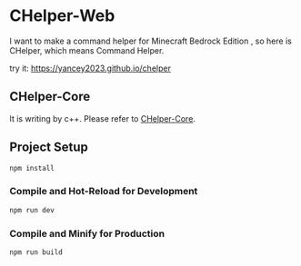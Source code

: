# CHelper-Web

I want to make a command helper for Minecraft Bedrock Edition , so here is CHelper, which means Command Helper.

try it: <https://yancey2023.github.io/chelper>

## CHelper-Core

It is writing by c++. Please refer to [CHelper-Core](https://github.com/Yancey2023/CHelper-Core).

## Project Setup

```sh
npm install
```

### Compile and Hot-Reload for Development

```sh
npm run dev
```

### Compile and Minify for Production

```sh
npm run build
```
